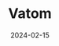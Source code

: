 ---  
layout: startup_page  
title: "Vatom"  
id: "vatom.com"  
permalink: "/vatomvatom.com02152024/"  
website: "https://www.vatom.com"  
funding_round: "Series B"  
funding_amount: "$10M"  
investors: "GSV AirCO, iHeart Media, Galaxy Digital, Raine Group, Bat VC"  
about: "Vatom is a next-generation customer engagement platform providing a unique solution that has become the platform of choice for many Fortune 500 companies. Its platform focuses on enhancing customer interactions and engagement, offering a valuable service for large organizations needing to improve their customer relationships."  
markets: "Customer Engagement, Digital Marketing, Loyalty Programs, Metaverse, Web3"  
hq: "Los Angeles, California, United States"  
founded_year: "2019"  
linkedin: "https://www.linkedin.com/company/vatom"  
twitter: "https://twitter.com/vatominc?ref_src=twsrc%5Egoogle%7Ctwcamp%5Eserp%7Ctwgr%5Eauthor"  
instagram: ""  
facebook: "https://www.facebook.com/vatominc"  
crunchbase: "https://www.crunchbase.com/organization/vatom"  
pitchbook: ""  

date_display: "15-Feb-2024"  
date: "2024-02-15"

# SEO Optimization  
meta_title: "Vatom - Series B Funding ($10M)"  
meta_description: "Vatom, Vatom is a next-generation customer engagement platform providing a unique solution that has become the platform of choice for many Fortune 500 compan..."  
meta_keywords: "Vatom, Customer Engagement, Digital Marketing, Loyalty Programs, Metaverse, Web3, Series B funding"  
canonical_url: "https://startup.projectstartups.com/vatomvatom.com02152024/"  
---
